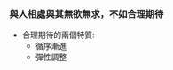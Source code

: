 ### 與人相處與其無欲無求，不如合理期待
* 合理期待的兩個特質:
	* 循序漸進
	* 彈性調整
<!--stackedit_data:
eyJoaXN0b3J5IjpbMTAyOTUyOTkzNV19
-->
